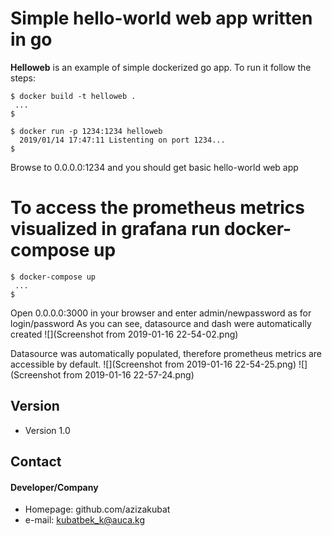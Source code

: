Simple hello-world web app written in go
======
**Helloweb** is an example of simple dockerized go app. To run it follow the steps:

```
$ docker build -t helloweb .
 ...
$

$ docker run -p 1234:1234 helloweb
  2019/01/14 17:47:11 Listenting on port 1234...
$
```
Browse to 0.0.0.0:1234 and you should get basic hello-world web app

# To access the prometheus metrics visualized in grafana run docker-compose up
```
$ docker-compose up
 ...
$
```

Open 0.0.0.0:3000 in your browser and enter admin/newpassword as for login/password
As you can see, datasource and dash were automatically created
![](Screenshot from 2019-01-16 22-54-02.png)

Datasource was automatically populated, therefore prometheus metrics are accessible
by default.
![](Screenshot from 2019-01-16 22-54-25.png)
![](Screenshot from 2019-01-16 22-57-24.png)
## Version
* Version 1.0

## Contact
#### Developer/Company
* Homepage: github.com/azizakubat
* e-mail: kubatbek_k@auca.kg
